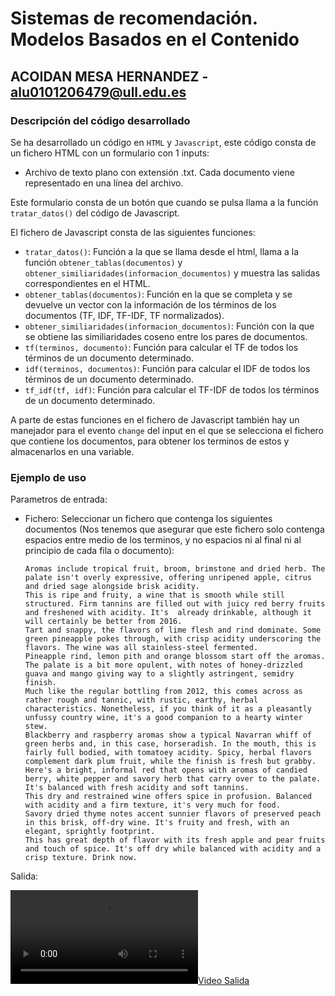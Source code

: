 # Sistemas de recomendación. Modelos Basados en el Contenido
## ACOIDAN MESA HERNANDEZ - [alu0101206479@ull.edu.es](alu0101206479@ull.edu.es)

### Descripción del código desarrollado

Se ha desarrollado un código en ```HTML``` y ```Javascript```, este código consta de un fichero HTML con un formulario con 1 inputs:

  * Archivo de texto plano con extensión .txt. Cada documento viene representado en una línea del archivo.

Este formulario consta de un botón que cuando se pulsa llama a la función ```tratar_datos()``` del código de Javascript.

El fichero de Javascript consta de las siguientes funciones:

  * ```tratar_datos()```: Función a la que se llama desde el html, llama a la función ```obtener_tablas(documentos)``` y ```obtener_similiaridades(informacion_documentos)``` y muestra las salidas correspondientes en el HTML.
  * ```obtener_tablas(documentos)```: Función en la que se completa y se devuelve un vector con la información de los términos de los documentos (TF, IDF, TF-IDF, TF normalizados).
  * ```obtener_similiaridades(informacion_documentos)```: Función con la que se obtiene las similiaridades coseno entre los pares de documentos.
  * ```tf(terminos, documento)```: Función para calcular el TF de todos los términos de un documento determinado.
  * ```idf(terminos, documentos)```: Función para calcular el IDF de todos los términos de un documento determinado.
  * ```tf_idf(tf, idf)```: Función para calcular el TF-IDF de todos los términos de un documento determinado.

A parte de estas funciones en el fichero de Javascript también hay un manejador para el evento ```change``` del input en el que se selecciona el fichero que contiene los documentos, para obtener los terminos de estos y almacenarlos en una variable.

### Ejemplo de uso

Parametros de entrada:
  * Fichero: Seleccionar un fichero que contenga los siguientes documentos (Nos tenemos que asegurar que este fichero solo contenga espacios entre medio de los terminos, y no espacios ni al final ni al principio de cada fila o documento):  
    ```
    Aromas include tropical fruit, broom, brimstone and dried herb. The palate isn't overly expressive, offering unripened apple, citrus and dried sage alongside brisk acidity.
    This is ripe and fruity, a wine that is smooth while still structured. Firm tannins are filled out with juicy red berry fruits and freshened with acidity. It's  already drinkable, although it will certainly be better from 2016.
    Tart and snappy, the flavors of lime flesh and rind dominate. Some green pineapple pokes through, with crisp acidity underscoring the flavors. The wine was all stainless-steel fermented.
    Pineapple rind, lemon pith and orange blossom start off the aromas. The palate is a bit more opulent, with notes of honey-drizzled guava and mango giving way to a slightly astringent, semidry finish.
    Much like the regular bottling from 2012, this comes across as rather rough and tannic, with rustic, earthy, herbal characteristics. Nonetheless, if you think of it as a pleasantly unfussy country wine, it's a good companion to a hearty winter stew.
    Blackberry and raspberry aromas show a typical Navarran whiff of green herbs and, in this case, horseradish. In the mouth, this is fairly full bodied, with tomatoey acidity. Spicy, herbal flavors complement dark plum fruit, while the finish is fresh but grabby.
    Here's a bright, informal red that opens with aromas of candied berry, white pepper and savory herb that carry over to the palate. It's balanced with fresh acidity and soft tannins.
    This dry and restrained wine offers spice in profusion. Balanced with acidity and a firm texture, it's very much for food.
    Savory dried thyme notes accent sunnier flavors of preserved peach in this brisk, off-dry wine. It's fruity and fresh, with an elegant, sprightly footprint.
    This has great depth of flavor with its fresh apple and pear fruits and touch of spice. It's off dry while balanced with acidity and a crisp texture. Drink now.
    ```


Salida:
  
[![Video Salida](Ejemplos/Salidas/documents-01.mp4)](Ejemplos/Salidas/documents-01.mp4)

